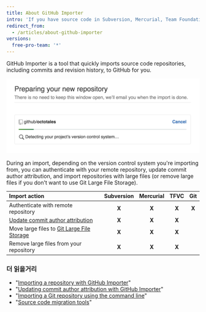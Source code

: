 ```yaml
---
title: About GitHub Importer
intro: 'If you have source code in Subversion, Mercurial, Team Foundation Version Control (TFVC), or another Git repository, you can move it to GitHub using GitHub Importer.'
redirect_from:
  - /articles/about-github-importer
versions:
  free-pro-team: '*'
---
```


GitHub Importer is a tool that quickly imports source code repositories, including commits and revision history, to GitHub for you.

![Importing a repository gif](/assets/images/help/importer/github-importer.gif)

During an import, depending on the version control system you're importing from, you can authenticate with your remote repository, update commit author attribution, and import repositories with large files (or remove large files if you don't want to use Git Large File Storage).

| Import action                                                                                         | Subversion | Mercurial | TFVC  |  Git  |
|:----------------------------------------------------------------------------------------------------- |:----------:|:---------:|:-----:|:-----:|
| Authenticate with remote repository                                                                   |   **X**    |   **X**   | **X** | **X** |
| [Update commit author attribution](/articles/updating-commit-author-attribution-with-github-importer) |   **X**    |   **X**   | **X** |       |
| Move large files to [Git Large File Storage](/articles/about-git-large-file-storage)                  |   **X**    |   **X**   | **X** |       |
| Remove large files from your repository                                                               |   **X**    |   **X**   | **X** |       |

### 더 읽을거리

- "[Importing a repository with GitHub Importer](/articles/importing-a-repository-with-github-importer)"
- "[Updating commit author attribution with GitHub Importer](/articles/updating-commit-author-attribution-with-github-importer)"
- "[Importing a Git repository using the command line](/articles/importing-a-git-repository-using-the-command-line)"
- "[Source code migration tools](/articles/source-code-migration-tools)"
